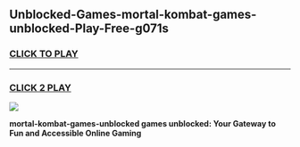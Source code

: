 
## Unblocked-Games-mortal-kombat-games-unblocked-Play-Free-g071s
<h3>
<a href="https://premium76.site?title=mortal-kombat-games-unblocked&ref=23A">CLICK TO PLAY</a></h3>
<hr>

<h3>
<a href="https://premium76.site?title=mortal-kombat-games-unblocked&ref=23A">CLICK 2 PLAY</a>
  
</h3>

<a href="https://premium76.site?title=mortal-kombat-games-unblocked&ref=23A"><img src="https://clearcache.store/games.png"></a>


**mortal-kombat-games-unblocked games unblocked: Your Gateway to Fun and Accessible Online Gaming**
